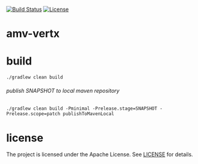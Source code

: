[![Build Status](https://travis-ci.org/amv-networks/amv-vertx.svg?branch=master)](https://travis-ci.org/amv-networks/amv-vertx)
[![License](https://img.shields.io/github/license/amv-networks/amv-vertx.svg?maxAge=2592000)](https://github.com/amv-networks/amv-vertx/blob/master/LICENSE)


amv-vertx
========

# build
```
./gradlew clean build
```

###### publish SNAPSHOT to local maven repository
```
./gradlew clean build -Pminimal -Prelease.stage=SNAPSHOT -Prelease.scope=patch publishToMavenLocal
```

# license
The project is licensed under the Apache License. See [LICENSE](LICENSE) for details.
